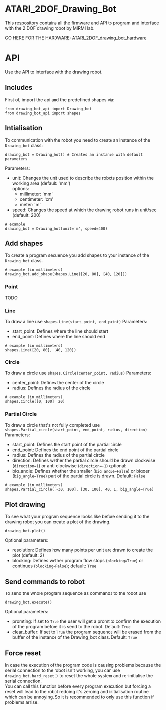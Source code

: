 # ATARI_2DOF_Drawing_Bot
 
This respository contains all the firmware and API to program and interface with the 2 DOF drawing robot by MIRMI lab.

GO HERE FOR THE HARDWARE: [ATARI_2DOF_drawing_bot_hardware](https://github.com/Atarilab/ATARI_2DOF_drawing_bot_hardware)

# API
Use the API to interface with the drawing robot.

## Includes
First of, import the api and the predefined shapes via:
```
from drawing_bot_api import Drawing_bot
from drawing_bot_api import shapes
```

## Intialisation
To communication with the robot you need to create an instance of the `Drawing_bot` class:
```
drawing_bot = Drawing_bot() # Creates an instance with default parameters
```
Parameters:
- unit: Changes the unit used to describe the robots position within the working area (default: 'mm') \
  options:
  * millimeter: 'mm'
  * centimeter: 'cm'
  * meter: 'm'
- speed: Changes the speed at which the drawing robot runs in unit/sec (default: 200)

```
# example
drawing_bot = Drawing_bot(unit='m', speed=400)
```

## Add shapes
To create a program sequence you add shapes to your instance of the `Drawing_bot` class.
```
# example (in millimeters)
drawing_bot.add_shape(shapes.Line([20, 80], [40, 120]))
```

### Point
TODO

### Line
To draw a line use `shapes.Line(start_point, end_point)`
Parameters:
- start_point: Defines where the line should start
- end_point: Defines where the line should end
```
# example (in millimeters)
shapes.Line([20, 80], [40, 120])
```

### Circle
To draw a circle use `shapes.Circle(center_point, radius)`
Parameters:
- center_point: Defines the center of the circle
- radius: Defines the radius of the circle
```
# example (in millimeters)
shapes.Circle([0, 100], 20)
```

### Partial Circle
To draw a circle that's not fully completed use `shapes.Partial_circle(start_point, end_point, radius, direction)`
Parameters:
- start_point: Defines the start point of the partial circle
- end_point: Defines the end point of the partial circle
- radius: Defines the radius of the partial circle
- direction: Defines wether the partial circle should be drawn clockwise (`direction=1`) or anti-clockwise (`direction=-1`)
optional:
- big_angle: Defines whether the smaller (`big_angle=False`) or bigger (`big_angle=True`) part of the partial circle is drawn. Default: `False`
```
# example (in millimeters)
shapes.Partial_circle([-30, 100], [30, 100], 40, 1, big_angle=True)
```

## Plot drawing
To see what your program sequence looks like before sending it to the drawing robot you can create a plot of the drawing.
```
drawing_bot.plot()
```
Optional parameters:
- resolution: Defines how many points per unit are drawn to create the plot (default: 2)
- blocking: Defines wether program flow stops (`blocking=True`) or continues (`blocking=False`); default: `True`

## Send commands to robot
To send the whole program sequence as commands to the robot use
```
drawing_bot.execute()
```
Optional parameters:
- promting: If set to `True` the user will get a promt to confirm the execution of the program before it is send to the robot. Default: `True`
- clear_buffer: If set to `True` the program sequence will be erased from the buffer of the instance of the Drawing_bot class. Default: `True`

## Force reset
In case the execution of the program code is causing problems because the serial connection to the robot isn't working, you can use `drawing_bot.hard_reset()` to reset the whole system and re-initialise the serial connection.\
You can call this function before every program execution but forcing a reset will lead to the robot redoing it's zeroing and initialisation routine which can be annoying. So it is recommended to only use this function if problems arrise.





